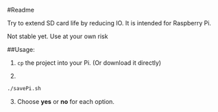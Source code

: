 #Readme

Try to extend SD card life by reducing IO. It is intended for Raspberry Pi.

Not stable yet. Use at your own risk

##Usage:
1. `cp` the project into your Pi. (Or download it directly)

2. 
```bash
./savePi.sh
```

3. Choose <b>yes</b> or <b>no</b> for each option.
